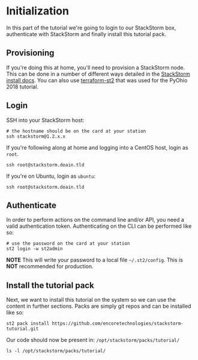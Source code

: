 # Initialization

In this part of the tutorial we're going to login to our StackStorm box, 
authenticate with StackStorm and finally install this tutorial pack.

## Provisioning

If you're doing this at home, you'll need to provision a StackStorm node.
This can be done in a number of different ways detailed in the [StackStorm install docs](https://docs.stackstorm.com/install/index.html).
You can also use [terraform-st2](https://github.com/EncoreTechnologies/terraform-st2)
that was used for the PyOhio 2018 tutorial.

## Login

SSH into your StackStorm host:

```shell
# the hostname should be on the card at your station
ssh stackstorm@1.2.x.x
```

If you're following along at home and logging into a CentOS host, login as `root`.

```shell
ssh root@stackstorm.doain.tld
```

If you're on Ubuntu, login as `ubuntu`:

```shell
ssh root@stackstorm.doain.tld
```

## Authenticate

In order to perform actions on the command line and/or API, you need a valid
authentication token. Authenticating on the CLI can be performed like so:

```shell
# use the password on the card at your station
st2 login -w st2admin
```

**NOTE** This will write your password to a local file `~/.st2/config`. This is
         **NOT** recommended for production.

## Install the tutorial pack

Next, we want to install this tutorial on the system so we can use the content
in further sections. Packs are simply git repos and can be installed like so:

```shell
st2 pack install https://github.com/encoretechnologies/stackstorm-tutorial.git
```

Our code should now be present in: `/opt/stackstorm/packs/tutorial/`

```shell
ls -l /opt/stackstorm/packs/tutorial/
```
